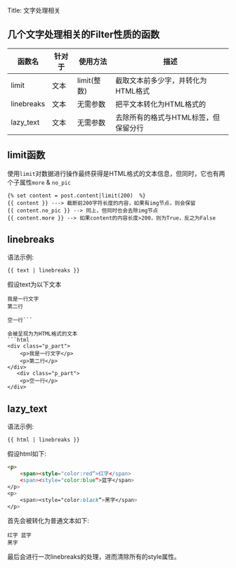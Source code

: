 Title: 文字处理相关

## 几个文字处理相关的Filter性质的函数

| 函数名 | 针对于 | 使用方法 | 描述 |
| -- | -- | -- | -- | 
| limit | 文本 | limit(整数) | 截取文本前多少字，并转化为HTML格式 |
| linebreaks | 文本 | 无需参数 | 把平文本转化为HTML格式的 |
| lazy_text | 文本 | 无需参数 | 去除所有的格式与HTML标签，但保留分行 |

## limit函数

使用`limit`对数据进行操作最终获得是HTML格式的文本信息，但同时，它也有两个子属性`more` & `no_pic`

	{% set content = post.content|limit(200)  %}
	{{ content }} ---> 截断前200字符长度的内容，如果有img节点，则会保留
	{{ content.no_pic }} --> 同上，但同时也会去除img节点
	{{ content.more }} --> 如果content的内容长度>200，则为True，反之为False
	

## linebreaks
语法示例:
```
{{ text | linebreaks }}
```
假设text为以下文本
```
我是一行文字
第二行
    
空一行```
    
会被呈现为为HTML格式的文本
```html
<div class="p_part">
    <p>我是一行文字</p>
    <p>第二行</p>
</div>
   <div class="p_part">
    <p>空一行</p>
</div>
```


## lazy_text

语法示例:
```
{{ html | linebreaks }}
```

假设html如下:
```html
<p>
    <span><style="color:red“>红字</span>
    <span><style="color:blue“>蓝字</span>
</p>
<p>
    <span><style="color:black“>黑字</span>
</p>
```

首先会被转化为普通文本如下:
```
红字 蓝字
黑字
```

最后会进行一次linebreaks的处理，进而清除所有的style属性。



